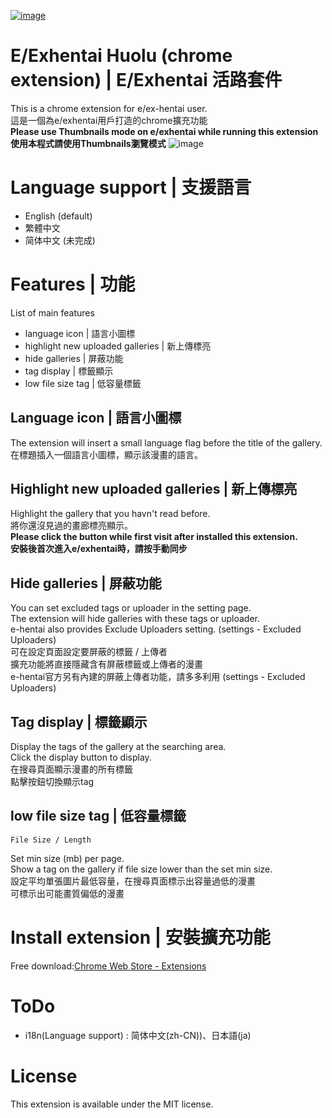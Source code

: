 [![image](https://github.com/chuang861012/exhentai-huolu-chrome_extension/blob/master/res/LOGO.png)](https://chrome.google.com/webstore/detail/eexhentai-huolu-tools/kjciejplcemabaonmonjjjbloofpeena)
# E/Exhentai Huolu (chrome extension) | E/Exhentai 活路套件
This is a chrome extension for e/ex-hentai user.   
這是一個為e/exhentai用戶打造的chrome擴充功能   
**Please use Thumbnails mode on e/exhentai while running this extension**   
**使用本程式請使用Thumbnails瀏覽模式**
![image](https://github.com/chuang861012/exhentai-huolu-chrome_extension/blob/master/README%20resource/demo.gif)
# Language support | 支援語言
- English (default)
- 繁體中文
- 简体中文 (未完成)
# Features | 功能
List of main features
- language icon | 語言小圖標
- highlight new uploaded galleries | 新上傳標亮
- hide galleries | 屏蔽功能
- tag display | 標籤顯示
- low file size tag | 低容量標籤
## Language icon | 語言小圖標
The extension will insert a small language flag before the title of the gallery.   
在標題插入一個語言小圖標，顯示該漫畫的語言。
## Highlight new uploaded galleries | 新上傳標亮
Highlight the gallery that you havn't read before.   
將你還沒見過的畫廊標亮顯示。   
**Please click the button while first visit after installed this extension.**   
**安裝後首次進入e/exhentai時，請按手動同步**
## Hide galleries | 屏蔽功能
You can set excluded tags or uploader in the setting page.   
The extension will hide galleries with these tags or uploader.   
e-hentai also provides Exclude Uploaders setting. (settings - Excluded Uploaders)   
可在設定頁面設定要屏蔽的標籤 / 上傳者   
擴充功能將直接隱藏含有屏蔽標籤或上傳者的漫畫   
e-hentai官方另有內建的屏蔽上傳者功能，請多多利用 (settings - Excluded Uploaders)
## Tag display | 標籤顯示
Display the tags of the gallery at the searching area.   
Click the display button to display.  
在搜尋頁面顯示漫畫的所有標籤   
點擊按鈕切換顯示tag
## low file size tag | 低容量標籤
    File Size / Length
Set min size (mb) per page.  
Show a tag on the gallery if file size lower than the set min size.  
設定平均單張圖片最低容量，在搜尋頁面標示出容量過低的漫畫  
可標示出可能畫質偏低的漫畫

# Install extension | 安裝擴充功能
Free download:[Chrome Web Store - Extensions](https://chrome.google.com/webstore/detail/eexhentai%E6%B4%BB%E8%B7%AF%E5%A5%97%E4%BB%B6%E6%96%B0%E4%B8%8A%E5%82%B3%E6%A8%99%E4%BA%AE%E3%80%81tags%E9%A0%90%E8%A6%BD/kjciejplcemabaonmonjjjbloofpeena)
# ToDo
- i18n(Language support) : 简体中文(zh-CN))、日本語(ja)
# License
This extension is available under the MIT license.
